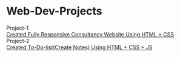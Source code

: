 # Web-Dev-Projects
Project-1<br>
[Created Fully Responsive Consultancy Website Using HTML + CSS](https://htmlpreview.github.io/?https://github.com/SohilP25/Web-Dev-Projects/blob/main/1_Consultancy_Website/index.html)
<br>Project-2<br>
[Created To-Do-list(Create Notes) Using HTML + CSS + JS](https://htmlpreview.github.io/?https://github.com/SohilP25/Web-Dev-Projects/blob/main/2_To_Do_List_Website/to_do_list.html)

